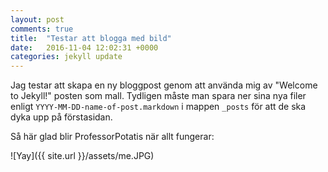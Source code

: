 ```yaml
---
layout: post
comments: true
title:  "Testar att blogga med bild"
date:   2016-11-04 12:02:31 +0000
categories: jekyll update
---
```

Jag testar att skapa en ny bloggpost genom att använda mig av "Welcome to Jekyll!"
posten som mall. Tydligen måste man spara ner sina nya filer enligt `YYYY-MM-DD-name-of-post.markdown` i mappen `_posts` för att de ska dyka upp på förstasidan.

Så här glad blir ProfessorPotatis när allt fungerar:

![Yay]({{ site.url }}/assets/me.JPG)
